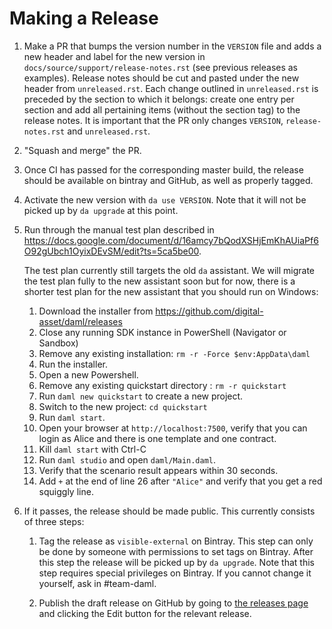 # Making a Release

1. Make a PR that bumps the version number in the `VERSION`
   file and adds a new header and label for the new version in
   `docs/source/support/release-notes.rst` (see previous releases as examples).
   Release notes should be cut and pasted under the new header from `unreleased.rst`.
   Each change outlined in `unreleased.rst` is preceded by the section to which it belongs: create one entry per section and add all pertaining items (without the section tag) to the release notes.
   It is important that the PR only changes `VERSION`, `release-notes.rst` and `unreleased.rst`.
1. "Squash and merge" the PR.
1. Once CI has passed for the corresponding master build, the release should be
   available on bintray and GitHub, as well as properly tagged.
1. Activate the new version with `da use VERSION`. Note that it will
   not be picked up by `da upgrade` at this point.
1. Run through the manual test plan described in https://docs.google.com/document/d/16amcy7bQodXSHjEmKhAUiaPf6O92gUbch1OyixDEvSM/edit?ts=5ca5be00.

   The test plan currently still targets the old `da` assistant. We
   will migrate the test plan fully to the new assistant soon but for
   now, there is a shorter test plan for the new assistant that
   you should run on Windows:

   1. Download the installer from https://github.com/digital-asset/daml/releases
   1. Close any running SDK instance in PowerShell (Navigator or Sandbox)
   1. Remove any existing installation: `rm -r -Force $env:AppData\daml`
   1. Run the installer.
   1. Open a new Powershell.
   1. Remove any existing quickstart directory : `rm -r quickstart`
   1. Run `daml new quickstart` to create a new project.
   1. Switch to the new project: `cd quickstart`
   1. Run `daml start`.
   1. Open your browser at `http://localhost:7500`, verify that you
      can login as Alice and there is one template and one contract.
   1. Kill `daml start` with Ctrl-C
   1. Run `daml studio` and open `daml/Main.daml`.
   1. Verify that the scenario result appears within 30 seconds.
   1. Add `+` at the end of line 26 after `"Alice"` and verify that you get a red squiggly line.

1. If it passes, the release should be made public. This currently
   consists of three steps:

   1. Tag the release as `visible-external` on Bintray. This step can
      only be done by someone with permissions to set tags on Bintray.
      After this step the release will be picked up by `da
      upgrade`. Note that this step requires special privileges on
      Bintray. If you cannot change it yourself, ask in #team-daml.

   1. Publish the draft release on GitHub by going to [the releases
      page](https://github.com/digital-asset/daml/releases) and clicking the
      Edit button for the relevant release.
